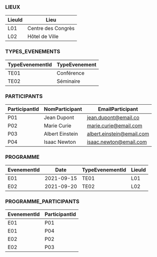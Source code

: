 ### LIEUX
|LieuId| Lieu |
|-|-|
|L01|Centre des Congrès|
|L02|Hôtel de Ville|

### TYPES_EVENEMENTS
| TypeEvenementId |TypeEvenement |
|-|-|
|TE01|Conférence|
|TE02|Séminaire|

### PARTICIPANTS
|ParticipantId|NomParticipant|EmailParticipant|
|-|-|-|
|P01|Jean Dupont|jean.dupont@email.co|
|P02|Marie Curie| marie.curie@email.com|
|P03|Albert Einstein|albert.einstein@email.com|
|P04|Isaac Newton|isaac.newton@email.com|

### PROGRAMME
| EvenementId | Date | TypeEvenementId | LieuId |
|-|-|-|-|
|E01|2021-09-15|TE01|L01|
|E02|2021-09-20|TE02|L02|

### PROGRAMME_PARTICIPANTS
|EvenementId|ParticipantId|
|-|-|
|E01|P01|
|E01|P04|
|E02|P02|
|E02|P03|